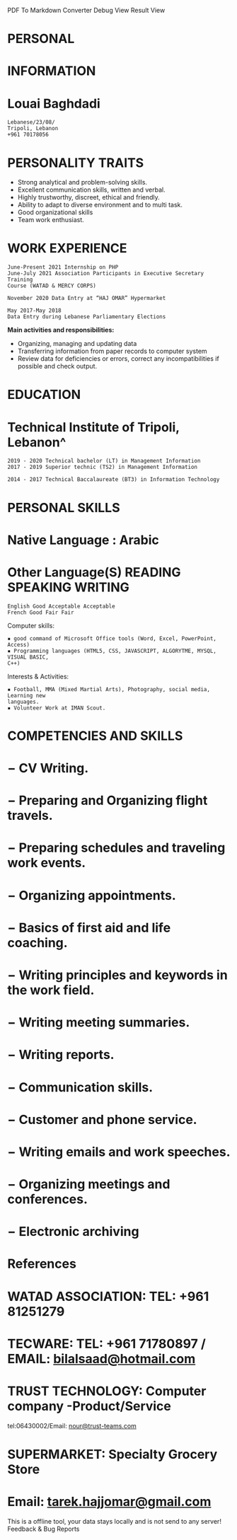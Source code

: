  PDF To Markdown Converter
Debug View
Result View
# PERSONAL

# INFORMATION

# Louai Baghdadi

```
Lebanese/23/08/
Tripoli, Lebanon
+961 70178056

```
# PERSONALITY TRAITS

- Strong analytical and problem-solving skills.
- Excellent communication skills, written and verbal.
- Highly trustworthy, discreet, ethical and friendly.
- Ability to adapt to diverse environment and to multi task.
- Good organizational skills
- Team work enthusiast.

# WORK EXPERIENCE

```
June-Present 2021 Internship on PHP
June-July 2021 Association Participants in Executive Secretary Training
Course (WATAD & MERCY CORPS)
```
```
November 2020 Data Entry at “HAJ OMAR” Hypermarket
```
```
May 2017-May 2018
Data Entry during Lebanese Parliamentary Elections
```
**Main activities and responsibilities:**

- Organizing, managing and updating data
- Transferring information from paper records to computer system
- Review data for deficiencies or errors, correct any incompatibilities if possible
    and check output.

# EDUCATION

# Technical Institute of Tripoli, Lebanon^

```
2019 - 2020 Technical bachelor (LT) in Management Information
2017 - 2019 Superior technic (TS2) in Management Information
```
```
2014 - 2017 Technical Baccalaureate (BT3) in Information Technology
```

# PERSONAL SKILLS

# Native Language : Arabic

# Other Language(S) READING SPEAKING WRITING

```
English Good Acceptable Acceptable
French Good Fair Fair
```
Computer skills:

```
▪ good command of Microsoft Office tools (Word, Excel, PowerPoint, Access)
▪ Programming languages (HTML5, CSS, JAVASCRIPT, ALGORYTME, MYSQL, VISUAL BASIC,
C++)
```
Interests & Activities:

```
▪ Football, MMA (Mixed Martial Arts), Photography, social media, Learning new
languages.
▪ Volunteer Work at IMAN Scout.
```
# COMPETENCIES AND SKILLS

# − CV Writing.

# − Preparing and Organizing flight travels.

# − Preparing schedules and traveling work events.

# − Organizing appointments.

# − Basics of first aid and life coaching.

# − Writing principles and keywords in the work field.

# − Writing meeting summaries.

# − Writing reports.

# − Communication skills.

# − Customer and phone service.

# − Writing emails and work speeches.

# − Organizing meetings and conferences.

# − Electronic archiving


# References

# WATAD ASSOCIATION: TEL: +961 81251279

# TECWARE: TEL: +961 71780897 / EMAIL: bilalsaad@hotmail.com

# TRUST TECHNOLOGY: Computer company -Product/Service

tel:06430002/Email: nour@trust-teams.com

# SUPERMARKET: Specialty Grocery Store

# Email: tarek.hajjomar@gmail.com



This is a offline tool, your data stays locally and is not send to any server!
Feedback & Bug Reports